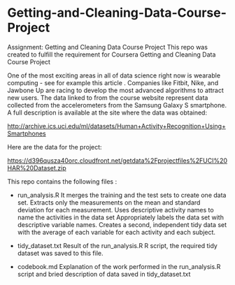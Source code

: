 # Getting-and-Cleaning-Data-Course-Project
Assignment: Getting and Cleaning Data Course Project
This repo was created to fulfill the requirement for Coursera Getting and Cleaning Data Course Project

One of the most exciting areas in all of data science right now is wearable computing - see for example this article . Companies like Fitbit, Nike, and Jawbone Up are racing to develop the most advanced algorithms to attract new users. The data linked to from the course website represent data collected from the accelerometers from the Samsung Galaxy S smartphone. A full description is available at the site where the data was obtained:

http://archive.ics.uci.edu/ml/datasets/Human+Activity+Recognition+Using+Smartphones

Here are the data for the project:

https://d396qusza40orc.cloudfront.net/getdata%2Fprojectfiles%2FUCI%20HAR%20Dataset.zip

This repo contains the following files :

* run_analysis.R
It merges the training and the test sets to create one data set.
Extracts only the measurements on the mean and standard deviation for each measurement. 
Uses descriptive activity names to name the activities in the data set
Appropriately labels the data set with descriptive variable names. 
Creates a second, independent tidy data set with the average of each variable for each activity and each subject. 

* tidy_dataset.txt
Result of the run_analysis.R R script, the required tidy dataset was saved to this file.

* codebook.md
Explanation of  the work performed in the run_analysis.R script and bried description of data saved in tidy_dataset.txt
